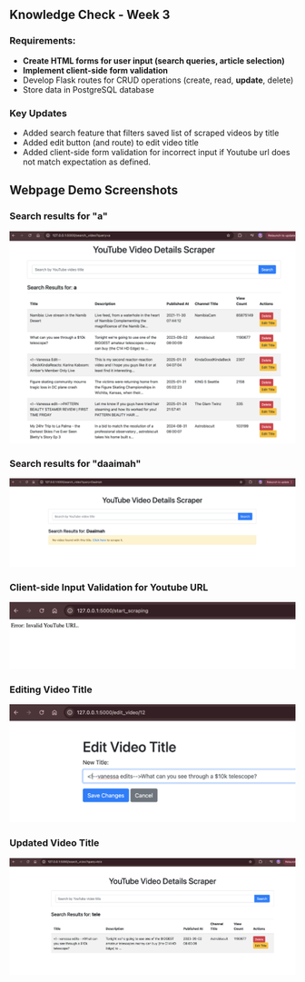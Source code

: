## Knowledge Check - Week 3

### Requirements:

- **Create HTML forms for user input (search queries, article selection)**
- **Implement client-side form validation**
- Develop Flask routes for CRUD operations (create, read, **update**, delete)
- Store data in PostgreSQL database

### Key Updates

- Added search feature that filters saved list of scraped videos by title
- Added edit button (and route) to edit video title
- Added client-side form validation for incorrect input if Youtube url does not match expectation as defined.

## Webpage Demo Screenshots

### Search results for "a"

![Search results for 'a'](static/img/searchresultwitha.png)

### Search results for "daaimah"

![Search results for 'daaimah'](static/img/searchresultwithdaaimah.png)

### Client-side Input Validation for Youtube URL

![Input validation for Youtube URL](static/img/userinputvalidation.png)

### Editing Video Title

![editing Video title](static/img/edittitle.png)

### Updated Video Title

![Saved edited Video title](static/img/savededittitle.png)
